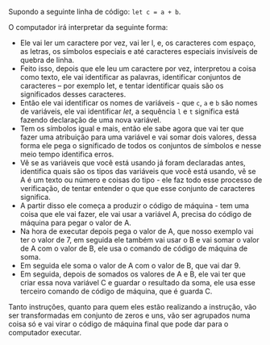 Supondo a seguinte linha de código: `let c = a + b`.

O computador irá interpretar da seguinte forma:
* Ele vai ler um caractere por vez, vai ler l, e, os caracteres com espaço, as letras, os símbolos especiais e até caracteres especiais invisíveis de quebra de linha.
* Feito isso, depois que ele leu um caractere por vez, interpretou a coisa como texto, ele vai identificar as palavras, identificar conjuntos de caracteres – por exemplo let, e tentar identificar quais são os significados desses caracteres.
* Então ele vai identificar os nomes de variáveis - que `c`, `a` e `b` são nomes de variáveis, ele vai identificar *let*, a sequência `l` e `t` significa está fazendo declaração de uma nova variável.
* Tem os símbolos igual e mais, então ele sabe agora que vai ter que fazer uma atribuição para uma variável e vai somar dois valores, dessa forma ele pega o significado de todos os conjuntos de símbolos e nesse meio tempo identifica erros.
* Vê se as variáveis que você está usando já foram declaradas antes, identifica quais são os tipos das variáveis que você está usando, vê se A é um texto ou número e coisas do tipo - ele faz todo esse processo de verificação, de tentar entender o que que esse conjunto de caracteres significa.
* A partir disso ele começa a produzir o código de máquina - tem uma coisa que ele vai fazer, ele vai usar a variável A, precisa do código de máquina para pegar o valor de A.
* Na hora de executar depois pega o valor de A, que nosso exemplo vai ter o valor de 7, em seguida ele também vai usar o B e vai somar o valor de A com o valor de B, ele usa o comando de código de máquina de soma.
* Em seguida ele soma o valor de A com o valor de B, que vai dar 9.
* Em seguida, depois de somados os valores de A e B, ele vai ter que criar essa nova variável C e guardar o resultado da soma, ele usa esse terceiro comando de código de máquina, que é guarda C.

Tanto instruções, quanto para quem eles estão realizando a instrução, vão ser transformadas em conjunto de zeros e uns, vão ser agrupados numa coisa só e vai virar o código de máquina final que pode dar para o computador executar.